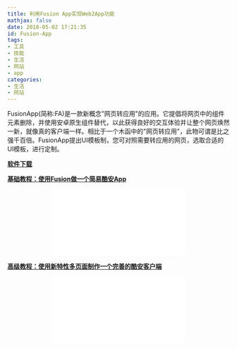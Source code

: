 ```yaml
---
title: 利用Fusion App实现Web2App功能
mathjax: false
date: 2018-05-02 17:21:35
id: Fusion-App
tags:
- 工具
- 技能 
- 生活
- 网站
- app
categories: 
- 生活
- 网站
---
```


FusionApp(简称:FA)是一款新概念"网页转应用"的应用。它提倡将网页中的组件元素删除，并使用安卓原生组件替代，以此获得良好的交互体验并让整个网页焕然一新，就像真的客户端一样。相比于一个木函中的"网页转应用"，此物可谓是比之强千百倍。FusionApp提出UI模板制，您可对照需要转应用的网页，选取合适的UI模板，进行定制。

<!--- more --->

**[软件下载](https://www.coolapk.com/apk/cn.coldsong.fusionapp)**

**[基础教程：使用Fusion做一个简易酷安App](https://www.bilibili.com/video/av20964863?share_medium=android&share_source=copy_link&bbid=8E9421B2-19DF-4A7F-9D1C-FF7D9557C7BD44884infoc&ts=1521452507641)**

<center>
<iframe  src="//player.bilibili.com/player.html?aid=20964863&cid=34366230&page=1" scrolling="no" border="0" frameborder="no" framespacing="0" allowfullscreen="true"> </iframe>
</center>

**[高级教程：使用新特性多页面制作一个完善的酷安客户端](https://www.bilibili.com/video/av21276227?share_medium=android&share_source=copy_link&bbid=8E9421B2-19DF-4A7F-9D1C-FF7D9557C7BD44884infoc&ts=1522107475891)**

<center>
<iframe  src="//player.bilibili.com/player.html?aid=21276227&cid=34958424&page=1" scrolling="no" border="0" frameborder="no" framespacing="0" allowfullscreen="true"> </iframe>
</center>
